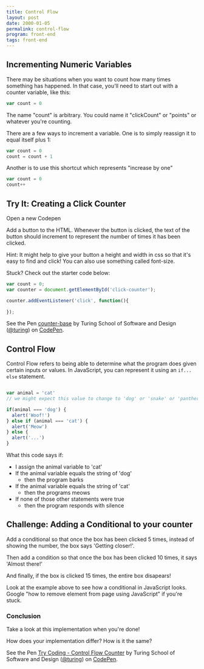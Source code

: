 ```yaml
---
title: Control Flow
layout: post
date: 2000-01-05
permalink: control-flow
program: front-end
tags: front-end
---
```


## Incrementing Numeric Variables

There may be situations when you want to count how many times something has happened. In that case, you'll need to start out with a counter variable, like this:

```js
var count = 0
```

The name "count" is arbitrary. You could name it "clickCount" or "points" or whatever you're counting.

There are a few ways to increment a variable. One is to simply reassign it to equal itself plus 1:

```js
var count = 0
count = count + 1
```

Another is to use this shortcut which represents "increase by one"

```js
var count = 0
count++
```

<div class="try-it">
  <h2>Try It: Creating a Click Counter</h2>

  <p>Open a new Codepen</p>

  <p>Add a button to the HTML. Whenever the button is clicked, the text of the button should increment to represent the number of times it has been clicked.</p>


  <p>Hint: It might help to give your button a height and width in css so that it's easy to find and click! You can also use something called font-size. </p>

  <p>Stuck? Check out the starter code below:</p>
</div>

```js
var count = 0;
var counter = document.getElementById('click-counter');

counter.addEventListener('click', function(){
  
});
```

<p data-height="300" data-theme-id="23788" data-slug-hash="gWpaqg" data-default-tab="js,result" data-user="turing" data-embed-version="2" data-pen-title="counter-base" class="codepen">See the Pen <a href="https://codepen.io/team/turing/pen/gWpaqg/">counter-base</a> by Turing School of Software and Design (<a href="http://codepen.io/turing">@turing</a>) on <a href="http://codepen.io">CodePen</a>.</p>
<script async src="https://production-assets.codepen.io/assets/embed/ei.js"></script>

## Control Flow

Control Flow refers to being able to determine what the program does given certain inputs or values. In JavaScript, you can represent it using an `if... else` statement.

```js

var animal = 'cat'
// we might expect this value to change to 'dog' or 'snake' or 'panther'

if(animal === 'dog') {
  alert('Woof!')
} else if (animal === 'cat') {
  alert('Meow')
} else {
  alert('...')
}

```

What this code says if:

  - I assign the animal variable to 'cat'
  - If the animal variable equals the string of 'dog'
    - then the program barks
  - If the animal variable equals the string of 'cat'
    - then the programs meows
  - If none of those other statements were true
    - then the program responds with silence


<div class="try-it">
<h2>Challenge: Adding a Conditional to your counter</h2>

<p>Add a conditional so that once the box has been clicked 5 times, instead of showing the number, the box says 'Getting closer!'.</p>

<p>Then add a condition so that once the box has been clicked 10 times, it says 'Almost there!'</p> 

<p>And finally, if the box is clicked 15 times, the entire box disapears!</p>

<p>Look at the example above to see how a conditional in JavaScript looks. Google "how to remove element from page using JavaScript" if you're stuck.</p>
</div>

### Conclusion

Take a look at this implementation when you're done!

How does your implementation differ? How is it the same?

<p data-height="300" data-theme-id="23788" data-slug-hash="dWPvJR" data-default-tab="result" data-user="turing" data-embed-version="2" data-pen-title="Try Coding - Control Flow Counter" data-preview="true" class="codepen">See the Pen <a href="http://codepen.io/team/turing/pen/dWPvJR/">Try Coding - Control Flow Counter</a> by Turing School of Software and Design (<a href="http://codepen.io/turing">@turing</a>) on <a href="http://codepen.io">CodePen</a>.</p>
<script async src="https://production-assets.codepen.io/assets/embed/ei.js"></script>